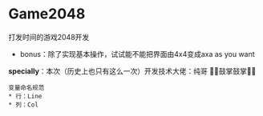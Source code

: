 # Game2048
打发时间的游戏2048开发

* bonus：除了实现基本操作，试试能不能把界面由4x4变成axa as you want

**specially**：本次（历史上也只有这么一次）开发技术大佬：纯哥
👋👋鼓掌鼓掌👋👋
```
变量命名规范
* 行：Line
* 列：Col
```
